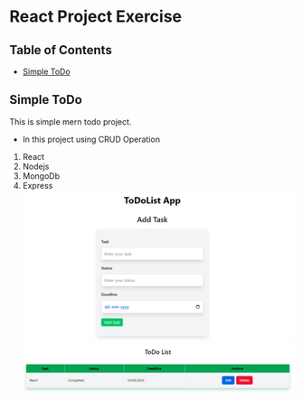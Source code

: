 # React Project Exercise

## Table of Contents
- [Simple ToDo](#todoapp)


## Simple ToDo 
This is simple mern todo project.
* In this project using CRUD Operation
1. React
2. Nodejs
3. MongoDb
4. Express
![Screenshot](./ToDoList/todo.png)
![Screenshot](./ToDoList/todolist.png)

